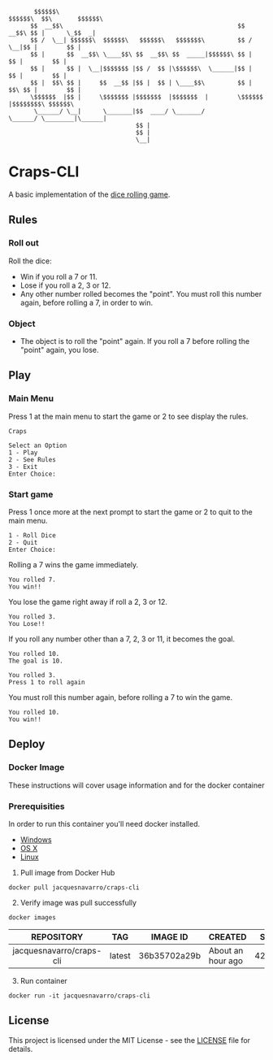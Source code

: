 ```
       $$$$$$\                                                  $$$$$$\  $$\       $$$$$$\ 
      $$  __$$\                                                $$  __$$\ $$ |      \_$$  _|
      $$ /  \__| $$$$$$\  $$$$$$\   $$$$$$\   $$$$$$$\         $$ /  \__|$$ |        $$ |  
      $$ |      $$  __$$\ \____$$\ $$  __$$\ $$  _____|$$$$$$\ $$ |      $$ |        $$ |  
      $$ |      $$ |  \__|$$$$$$$ |$$ /  $$ |\$$$$$$\  \______|$$ |      $$ |        $$ |  
      $$ |  $$\ $$ |     $$  __$$ |$$ |  $$ | \____$$\         $$ |  $$\ $$ |        $$ |  
      \$$$$$$  |$$ |     \$$$$$$$ |$$$$$$$  |$$$$$$$  |        \$$$$$$  |$$$$$$$$\ $$$$$$\ 
       \______/ \__|      \_______|$$  ____/ \_______/          \______/ \________|\______|
                                   $$ |                                                    
                                   $$ |                                                    
                                   \__|
```

# Craps-CLI

A basic implementation of the [dice rolling game](https://en.wikipedia.org/wiki/Craps).

## Rules

### Roll out

Roll the dice:  
- Win if you roll a 7 or 11.
- Lose if you roll a 2, 3 or 12.
- Any other number rolled becomes the "point". You must roll this number again, before rolling a 7, in order to win.

### Object
- The object is to roll the "point" again. If you roll a 7 before rolling the "point" again, you lose.

## Play

### Main Menu

Press 1 at the main menu to start the game or 2 to see display the rules.

```
Craps

Select an Option
1 - Play
2 - See Rules
3 - Exit
Enter Choice:
```

### Start game

Press 1 once more at the next prompt to start the game or 2 to quit to the main menu.

```
1 - Roll Dice
2 - Quit
Enter Choice:
```

Rolling a 7 wins the game immediately.

```
You rolled 7.
You win!!
```

You lose the game right away if roll a 2, 3 or 12.

```
You rolled 3.
You Lose!!
```

If you roll any number other than a 7, 2, 3 or 11, it becomes the goal.

```
You rolled 10.
The goal is 10.

You rolled 3.
Press 1 to roll again
```

You must roll this number again, before rolling a 7 to win the game.

```
You rolled 10.
You win!!
```

## Deploy

### Docker Image

These instructions will cover usage information and for the docker container

### Prerequisities

In order to run this container you'll need docker installed.

* [Windows](https://docs.docker.com/windows/started)
* [OS X](https://docs.docker.com/mac/started/)
* [Linux](https://docs.docker.com/linux/started/)

1. Pull image from Docker Hub
```
docker pull jacquesnavarro/craps-cli
```

2. Verify image was pull successfully

```declarative
docker images
```

|        REPOSITORY        |   TAG  |   IMAGE ID   | CREATED           |  SIZE |
|:------------------------:|:------:|:------------:|-------------------|:-----:|
| jacquesnavarro/craps-cli | latest | 36b35702a29b | About an hour ago | 420MB |

3. Run container

```
docker run -it jacquesnavarro/craps-cli
```

## License

This project is licensed under the MIT License - see the [LICENSE](https://github.com/jacques-navarro/craps-cli/blob/main/LICENSE) file for details.
